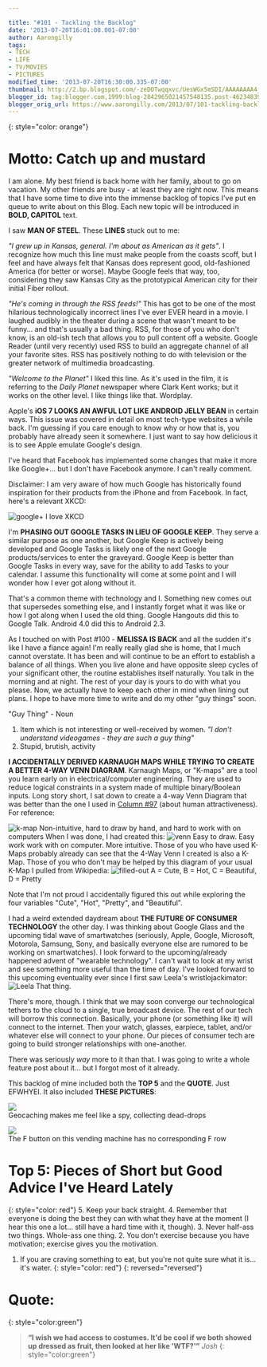 ```yaml
---

title: "#101 - Tackling the Backlog"
date: '2013-07-20T16:01:00.001-07:00'
author: Aarongilly
tags:
- TECH
- LIFE
- TV/MOVIES
- PICTURES
modified_time: '2013-07-20T16:30:00.335-07:00'
thumbnail: http://2.bp.blogspot.com/-zeDOTwqqxvc/UesWGx5mSDI/AAAAAAAA4jE/dDrofkUVhKo/s72-c/Attractiveness+Venn+Diagram.png
blogger_id: tag:blogger.com,1999:blog-2842965021457548135.post-4623483971050870535
blogger_orig_url: https://www.aarongilly.com/2013/07/101-tackling-backlog.html
---
```


{: style="color: orange"}
# Motto: Catch up and mustard

I am alone. My best friend is back home with her family, about to go on vacation. My other friends are busy - at least they are right now. This means that I have some time to dive into the immense backlog of topics I've put en queue to write about on this Blog. Each new topic will be introduced in **BOLD, CAPITOL** text.

I saw **MAN OF STEEL**. These **LINES** stuck out to me:

*"I grew up in Kansas, general. I'm about as American as it gets"*. 
I recognize how much this line must make people from the coasts scoff, but I feel and have always felt that Kansas does represent good, old-fashioned America (for better or worse). Maybe Google feels that way, too, considering they saw Kansas City as the prototypical American city for their initial Fiber rollout.

*"He's coming in through the RSS feeds!"*
This has got to be one of the most hilarious technologically incorrect lines I've ever EVER heard in a movie. I laughed audibly in the theater during a scene that wasn't meant to be funny... and that's usually a bad thing. RSS, for those of you who don't know, is an old-ish tech that allows you to pull content off a website. Google Reader (until very recently) used RSS to build an aggregate channel of all your favorite sites. RSS has positively nothing to do with television or the greater network of multimedia broadcasting.

*"Welcome to the Planet"*
I liked this line. As it's used in the film, it is referring to the *Daily Planet* newspaper where Clark Kent works; but it works on the other level. I like things like that. Wordplay.

Apple's **iOS 7 LOOKS AN AWFUL LOT LIKE ANDROID JELLY BEAN** in certain ways. This issue was covered in detail on most tech-type websites a while back. I'm guessing if you care enough to know why or how that is, you probably have already seen it somewhere. I just want to say how delicious it is to see Apple emulate Google's design.

I've heard that Facebook has implemented some changes that make it more like Google+... but I don't have Facebook anymore. I can't really comment.

Disclaimer: I am very aware of how much Google has historically found inspiration for their products from the iPhone and from Facebook. In fact, here's a relevant XKCD:

![google+](http://imgs.xkcd.com/comics/googleplus.png)
I love XKCD

I'm **PHASING OUT GOOGLE TASKS IN LIEU OF GOOGLE KEEP**. They serve a similar purpose as one another, but Google Keep is actively being developed and Google Tasks is likely one of the next Google products/services to enter the graveyard. Google Keep is better than Google Tasks in every way, save for the ability to add Tasks to your calendar. I assume this functionality will come at some point and I will wonder how I ever got along without it. 

That's a common theme with technology and I. Something new comes out that supersedes something else, and I instantly forget what it was like or how I got along when I used the old thing. Google Hangouts did this to Google Talk. Android 4.0 did this to Android 2.3. 

As I touched on with Post #100 - **MELISSA IS BACK** and all the sudden it's like I have a fiance again! I'm really really glad she is home, that I much cannot overstate. It has been and will continue to be an effort to establish a balance of all things. When you live alone and have opposite sleep cycles of your significant other, the routine establishes itself naturally. You talk in the morning and at night. The rest of your day is yours to do with what you please. Now, we actually have to keep each other in mind when lining out plans. I hope to have more time to write and do my other "guy things" soon. 

"Guy Thing" - Noun
1. Item which is not interesting or well-received by women. *"I don't understand videogames - they are such a guy thing"*
2. Stupid, brutish, activity

**I ACCIDENTALLY DERIVED KARNAUGH MAPS WHILE TRYING TO CREATE A BETTER 4-WAY VENN DIAGRAM**. Karnaugh Maps, or "K-maps" are a tool you learn early on in electrical/computer engineering. They are used to reduce logical constraints in a system made of multiple binary/Boolean inputs. Long story short, I sat down to create a 4-way Venn Diagram that was better than the one I used in [Column #97]({{siteurl}}/97) (about human attractiveness). For reference:

![k-map](http://2.bp.blogspot.com/-zeDOTwqqxvc/UesWGx5mSDI/AAAAAAAA4jE/dDrofkUVhKo/s640/Attractiveness+Venn+Diagram.png)
Non-intuitive, hard to draw by hand, and hard to work with on computers
When I was done, I had created this:
![venn](http://1.bp.blogspot.com/-WgZnRFlqVF0/UesWYiw1qzI/AAAAAAAA4jM/nQmznIdqrlw/s640/Attractiveness+Aaron's+4-Way+Venn+Diagram.PNG)
Easy to draw. Easy work work with on computer. More intuitive.
Those of you who have used K-Maps probably already can see that the 4-Way Venn I created is also a K-Map. Those of you who don't may be helped by this diagram of your usual K-Map I pulled from Wikipedia:
![filled-out](http://upload.wikimedia.org/wikipedia/commons/thumb/1/1a/K-map_minterms_A.svg/800px-K-map_minterms_A.svg.png)
A = Cute, B = Hot, C = Beautiful, D = Pretty

Note that I'm not proud I accidentally figured this out while exploring the four variables "Cute", "Hot", "Pretty", and "Beautiful".

I had a weird extended daydream about **THE FUTURE OF CONSUMER TECHNOLOGY** the other day. I was thinking about Google Glass and the upcoming tidal wave of smartwatches (seriously, Apple, Google, Microsoft, Motorola, Samsung, Sony, and basically everyone else are rumored to be working on smartwatches). I look forward to the upcoming/already happened advent of "wearable technology". I can't wait to look at my wrist and see something more useful than the time of day. I've looked forward to this upcoming eventuality ever since I first saw Leela's wristlojackimator:
![Leela](http://i.stack.imgur.com/Y47vs.jpg)
That thing.

There's more, though. I think that we may soon converge our technological tethers to the cloud to a single, true broadcast device. The rest of our tech will borrow this connection. Basically, your phone (or something like it) will connect to the internet. Then your watch, glasses, earpiece, tablet, and/or whatever else will connect to your phone. Our pieces of consumer tech are going to build stronger relationships with one-another. 

There was seriously *way* more to it than that. I was going to write a whole feature post about it... but I forgot most of it already.

This backlog of mine included both the **TOP 5** and the **QUOTE**. Just EFWHYEI. It also included **THESE PICTURES**:

![](http://2.bp.blogspot.com/-cBBHeENtT3I/UesOiinVR2I/AAAAAAAA4ik/CKuXmtTF-4E/s640/IMAG0144.jpg)  
Geocaching makes me feel like a spy, collecting dead-drops

![](http://4.bp.blogspot.com/-xCTdvCE4E5s/UesOjPbV1kI/AAAAAAAA4is/acVHuuduckc/s640/IMG_20130701_141029.jpg)  
The F button on this vending machine has no corresponding F row

# Top 5: Pieces of Short but Good Advice I've Heard Lately
{: style="color: red"}
5. Keep your back straight.
4. Remember that everyone is doing the best they can with what they have at the moment (I hear this one a lot... still have a hard time with it, though).
3. Never half-ass two things. Whole-ass one thing.
2. You don't exercise because you have motivation; exercise gives you the motivation.
1. If you are craving something to eat, but you're not quite sure what it is... it's water.
{: style="color: red"}
{: reversed="reversed"}

# Quote:
{: style="color:green"}
> **“I wish we had access to costumes. It'd be cool if we both showed up dressed as fruit, then looked at her like 'WTF?'”**
<cite>Josh</cite>
{: style="color:green"}